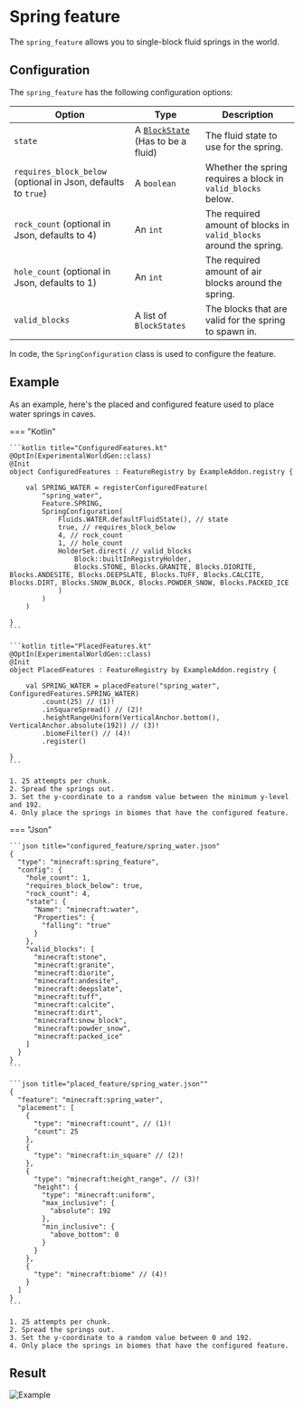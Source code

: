 # Spring feature

The `spring_feature` allows you to single-block fluid springs in the world.

## Configuration

The `spring_feature` has the following configuration options:

| Option                                                        | Type                                                             | Description                                                        |
|---------------------------------------------------------------|------------------------------------------------------------------|--------------------------------------------------------------------|
| `state`                                                       | A [`BlockState`](../../types/block-state.md) (Has to be a fluid) | The fluid state to use for the spring.                             |
| `requires_block_below` (optional in Json, defaults to `true`) | A `boolean`                                                      | Whether the spring requires a block in `valid_blocks` below.       |
| `rock_count` (optional in Json, defaults to 4)                | An `int`                                                         | The required amount of blocks in `valid_blocks` around the spring. |
| `hole_count` (optional in Json, defaults to 1)                | An `int`                                                         | The required amount of air blocks around the spring.               |
| `valid_blocks`                                                | A list of `BlockStates`                                          | The blocks that are valid for the spring to spawn in.              |

In code, the `SpringConfiguration` class is used to configure the feature.

## Example

As an example, here's the placed and configured feature used to place water springs in caves.

=== "Kotlin"

    ```kotlin title="ConfiguredFeatures.kt"
    @OptIn(ExperimentalWorldGen::class)
    @Init
    object ConfiguredFeatures : FeatureRegistry by ExampleAddon.registry {
    
        val SPRING_WATER = registerConfiguredFeature(
            "spring_water",
            Feature.SPRING,
            SpringConfiguration(
                Fluids.WATER.defaultFluidState(), // state
                true, // requires_block_below
                4, // rock_count
                1, // hole_count
                HolderSet.direct( // valid_blocks
                    Block::builtInRegistryHolder,
                    Blocks.STONE, Blocks.GRANITE, Blocks.DIORITE, Blocks.ANDESITE, Blocks.DEEPSLATE, Blocks.TUFF, Blocks.CALCITE, Blocks.DIRT, Blocks.SNOW_BLOCK, Blocks.POWDER_SNOW, Blocks.PACKED_ICE
                )
            )
        )
    
    }
    ```
    
    ```kotlin title="PlacedFeatures.kt"
    @OptIn(ExperimentalWorldGen::class)
    @Init
    object PlacedFeatures : FeatureRegistry by ExampleAddon.registry {
    
        val SPRING_WATER = placedFeature("spring_water", ConfiguredFeatures.SPRING_WATER)
            .count(25) // (1)!
            .inSquareSpread() // (2)!
            .heightRangeUniform(VerticalAnchor.bottom(), VerticalAnchor.absolute(192)) // (3)!
            .biomeFilter() // (4)!
            .register()
    
    }
    ```
    
    1. 25 attempts per chunk.
    2. Spread the springs out.
    3. Set the y-coordinate to a random value between the minimum y-level and 192.
    4. Only place the springs in biomes that have the configured feature.

=== "Json"

    ```json title="configured_feature/spring_water.json"
    {
      "type": "minecraft:spring_feature",
      "config": {
        "hole_count": 1,
        "requires_block_below": true,
        "rock_count": 4,
        "state": {
          "Name": "minecraft:water",
          "Properties": {
            "falling": "true"
          }
        },
        "valid_blocks": [
          "minecraft:stone",
          "minecraft:granite",
          "minecraft:diorite",
          "minecraft:andesite",
          "minecraft:deepslate",
          "minecraft:tuff",
          "minecraft:calcite",
          "minecraft:dirt",
          "minecraft:snow_block",
          "minecraft:powder_snow",
          "minecraft:packed_ice"
        ]
      }
    }
    ```
    
    ```json title="placed_feature/spring_water.json""
    {
      "feature": "minecraft:spring_water",
      "placement": [
        {
          "type": "minecraft:count", // (1)!
          "count": 25
        },
        {
          "type": "minecraft:in_square" // (2)!
        },
        {
          "type": "minecraft:height_range", // (3)!
          "height": {
            "type": "minecraft:uniform",
            "max_inclusive": {
              "absolute": 192
            },
            "min_inclusive": {
              "above_bottom": 0
            }
          }
        },
        {
          "type": "minecraft:biome" // (4)!
        }
      ]
    }
    ```

    1. 25 attempts per chunk.
    2. Spread the springs out.
    3. Set the y-coordinate to a random value between 0 and 192.
    4. Only place the springs in biomes that have the configured feature.

## Result

![Example](https://i.imgur.com/z29PhOL.png)
